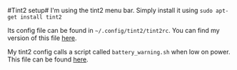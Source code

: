 #Tint2 setup#
I'm using the tint2 menu bar. Simply install it using
```sudo apt-get install tint2```

Its config file can be found in ```~/.config/tint2/tint2rc```. You can find
my version of this file [here](https://github.com/javl/T440p/blob/master/tint2rc).

My tint2 config calls a script called ```battery_warning.sh``` when low on power. This file
can be found [here](https://github.com/javl/T440p/blob/master/battery_warning.sh).
